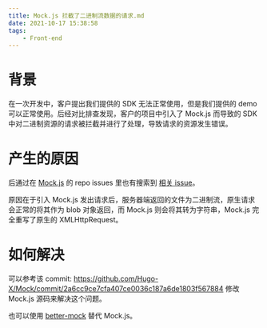 ```yaml
---
title: Mock.js 拦截了二进制流数据的请求.md
date: 2021-10-17 15:38:58
tags:
    - Front-end
---
```


# 背景

在一次开发中，客户提出我们提供的 SDK 无法正常使用，但是我们提供的 demo 可以正常使用。后经对比排查发现，客户的项目中引入了 Mock.js 而导致的 SDK 中对二进制资源的请求被拦截并进行了处理，导致请求的资源发生错误。

# 产生的原因

后通过在 [Mock.js](https://github.com/nuysoft/Mock) 的 repo issues 里也有搜索到 [相关 issue](https://github.com/nuysoft/Mock/issues/299)。

原因在于引入 Mock.js 发出请求后，服务器端返回的文件为二进制流，原生请求会正常的将其作为 blob 对象返回，而 Mock.js 则会将其转为字符串，Mock.js 完全重写了原生的 XMLHttpRequest。

# 如何解决

可以参考该 commit: https://github.com/Hugo-X/Mock/commit/2a6cc9ce7cfa407ce0036c187a6de1803f567884 修改 Mock.js 源码来解决这个问题。

也可以使用 [better-mock](https://github.com/lavyun/better-mock) 替代 Mock.js。

